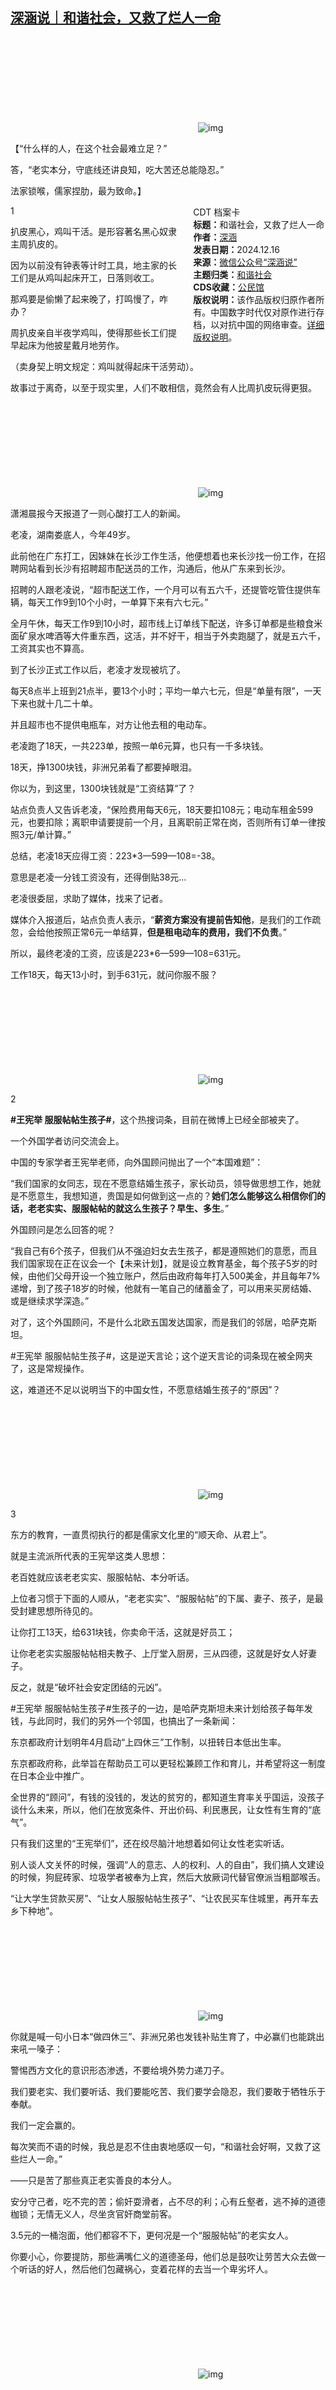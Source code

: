 <!--1734359130000-->
[深涵说｜和谐社会，又救了烂人一命](https://chinadigitaltimes.net/chinese/714051.html)
------

<p><img decoding="async" src="data:image/svg+xml,%3Csvg%20xmlns='http://www.w3.org/2000/svg'%20viewBox='0%200%200%200'%3E%3C/svg%3E" alt="img" data-lazy-src="https://chinadigitaltimes.net/chinese/files/2024/12/post-714051-676037726a679."><noscript><img decoding="async" src="https://chinadigitaltimes.net/chinese/files/2024/12/post-714051-676037726a679." alt="img"></noscript></p><p>【“什么样的人，在这个社会最难立足？”</p><p>答，“老实本分，守底线还讲良知，吃大苦还总能隐忍。”</p><p>法家锁喉，儒家捏肋，最为致命。】</p><div style="width:42%;float:right;padding-left:20px;"><div class="su-spoiler su-spoiler-style-fancy su-spoiler-icon-chevron-circle" data-scroll-offset="0" data-anchor-in-url="no"><div class="su-spoiler-title" tabindex="0" role="button"><span class="su-spoiler-icon"></span>CDT 档案卡</div><div class="su-spoiler-content su-u-clearfix su-u-trim"><strong>标题：</strong>和谐社会，又救了烂人一命<br><strong>作者：</strong><a href="https://chinadigitaltimes.net/space/深涵说" target="_blank">深涵</a><br><strong>发表日期：</strong>2024.12.16<br><strong>来源：</strong><a href="https://web.archive.org/web/https://mp.weixin.qq.com/s/Y0nDYNYm4OJQsYB5EjltkA" target="_blank">微信公众号“深涵说”</a><br><strong>主题归类：</strong><a href="https://chinadigitaltimes.net/space/和谐社会" target="_blank">和谐社会</a><br><strong>CDS收藏：</strong><a href="https://chinadigitaltimes.net/space/%E5%85%AC%E6%B0%91%E9%A6%86" target="_blank" rel="noopener">公民馆</a><br><strong>版权说明：</strong>该作品版权归原作者所有。中国数字时代仅对原作进行存档，以对抗中国的网络审查。<a href="https://chinadigitaltimes.net/chinese/copyright">详细版权说明</a>。</div></div></div><p>1</p><p>扒皮黑心，鸡叫干活。是形容著名黑心奴隶主周扒皮的。</p><p>因为以前没有钟表等计时工具，地主家的长工们是从鸡叫起床开工，日落则收工。</p><p>那鸡要是偷懒了起来晚了，打鸣慢了，咋办？</p><p>周扒皮亲自半夜学鸡叫，使得那些长工们提早起床为他披星戴月地劳作。</p><p>（卖身契上明文规定：鸡叫就得起床干活劳动）。</p><p>故事过于离奇，以至于现实里，人们不敢相信，竟然会有人比周扒皮玩得更狠。</p><p><img decoding="async" src="data:image/svg+xml,%3Csvg%20xmlns='http://www.w3.org/2000/svg'%20viewBox='0%200%200%200'%3E%3C/svg%3E" alt="img" data-lazy-src="https://chinadigitaltimes.net/chinese/files/2024/12/post-714051-676037729b579.png"><noscript><img decoding="async" src="https://chinadigitaltimes.net/chinese/files/2024/12/post-714051-676037729b579.png" alt="img"></noscript></p><p>潇湘晨报今天报道了一则心酸打工人的新闻。</p><p>老凌，湖南娄底人，今年49岁。</p><p>此前他在广东打工，因妹妹在长沙工作生活，他便想着也来长沙找一份工作，在招聘网站看到长沙有招聘超市配送员的工作，沟通后，他从广东来到长沙。</p><p>招聘的人跟老凌说，“超市配送工作，一个月可以有五六千，还提管吃管住提供车辆，每天工作9到10个小时，一单算下来有六七元。”</p><p>全月午休，每天工作9到10小时，超市线上订单线下配送，许多订单都是些粮食米面矿泉水啤酒等大件重东西，这活，并不好干，相当于外卖跑腿了，就是五六千，工资其实也不算高。</p><p>到了长沙正式工作以后，老凌才发现被坑了。</p><p>每天8点半上班到21点半，要13个小时；平均一单六七元，但是“单量有限”，一天下来也就十几二十单。</p><p>并且超市也不提供电瓶车，对方让他去租的电动车。</p><p>老凌跑了18天，一共223单，按照一单6元算，也只有一千多块钱。</p><p>18天，挣1300块钱，非洲兄弟看了都要掉眼泪。</p><p>你以为，到这里，1300块钱就是“工资结算”了？</p><p>站点负责人又告诉老凌，“保险费用每天6元，18天要扣108元；电动车租金599元，也要扣除；离职申请要提前一个月，且离职前正常在岗，否则所有订单一律按照3元/单计算。”</p><p>总结，老凌18天应得工资：223*3—599—108=-38。</p><p>意思是老凌一分钱工资没有，还得倒贴38元…</p><p>老凌很委屈，求助了媒体，找来了记者。</p><p>媒体介入报道后，站点负责人表示，“<strong>薪资方案没有提前告知他</strong>，是我们的工作疏忽，会给他按照正常6元一单结算，<strong>但是租电动车的费用，我们不负责</strong>。”</p><p>所以，最终老凌的工资，应该是223*6—599—108=631元。</p><p>工作18天，每天13小时，到手631元，就问你服不服？</p><p><img decoding="async" src="data:image/svg+xml,%3Csvg%20xmlns='http://www.w3.org/2000/svg'%20viewBox='0%200%200%200'%3E%3C/svg%3E" alt="img" data-lazy-src="https://chinadigitaltimes.net/chinese/files/2024/12/post-714051-67603772b629b.png"><noscript><img decoding="async" src="https://chinadigitaltimes.net/chinese/files/2024/12/post-714051-67603772b629b.png" alt="img"></noscript></p><p>2</p><p><strong>#王宪举 服服帖帖生孩子#</strong>，这个热搜词条，目前在微博上已经全部被夹了。</p><p>一个外国学者访问交流会上。</p><p>中国的专家学者王宪举老师，向外国顾问抛出了一个“本国难题”：</p><p>“我们国家的女同志，现在不愿意结婚生孩子，家长动员，领导做思想工作，她就是不愿意生，我想知道，贵国是如何做到这一点的？<strong>她们怎么能够这么相信你们的话，老老实实、服服帖帖的就这么生孩子？早生、多生</strong>。”</p><p>外国顾问是怎么回答的呢？</p><p>“我自己有6个孩子，但我们从不强迫妇女去生孩子，都是遵照她们的意愿，而且我们国家现在正在议会一个【未来计划】，就是设立教育基金，每个孩子5岁的时候，由他们父母开设一个独立账户，然后由政府每年打入500美金，并且每年7%递增，到了孩子18岁的时候，他就有一笔自己的储蓄金了，可以用来买房结婚、或是继续求学深造。”</p><p>对了，这个外国顾问，不是什么北欧五国发达国家，而是我们的邻居，哈萨克斯坦。</p><p>#王宪举 服服帖帖生孩子#，这是逆天言论；这个逆天言论的词条现在被全网夹了，这是常规操作。</p><p>这，难道还不足以说明当下的中国女性，不愿意结婚生孩子的“原因”？</p><p><img decoding="async" src="data:image/svg+xml,%3Csvg%20xmlns='http://www.w3.org/2000/svg'%20viewBox='0%200%200%200'%3E%3C/svg%3E" alt="img" data-lazy-src="https://chinadigitaltimes.net/chinese/files/2024/12/post-714051-6760377373488.png"><noscript><img decoding="async" src="https://chinadigitaltimes.net/chinese/files/2024/12/post-714051-6760377373488.png" alt="img"></noscript></p><p>3</p><p>东方的教育，一直贯彻执行的都是儒家文化里的“顺天命、从君上”。</p><p>就是主流派所代表的王宪举这类人思想：</p><p>老百姓就应该老老实实、服服帖帖、本分听话。</p><p>上位者习惯于下面的人顺从，“老老实实”、“服服帖帖”的下属、妻子、孩子，是最受封建思想所待见的。</p><p>让你打工13天，给631块钱，你卖命干活，这就是好员工；</p><p>让你老老实实服服帖帖相夫教子、上厅堂入厨房，三从四德，这就是好女人好妻子。</p><p>反之，就是“破坏社会安定团结的元凶”。</p><p>#王宪举 服服帖帖生孩子#生孩子的一边，是哈萨克斯坦未来计划给孩子每年发钱，与此同时，我们的另外一个邻国，也搞出了一条新闻：</p><p>东京都政府计划明年4月启动“上四休三”工作制，以扭转日本低出生率。</p><p>东京都政府称，此举旨在帮助员工可以更轻松兼顾工作和育儿，并希望将这一制度在日本企业中推广。</p><p>全世界的“顾问”，有钱的没钱的，发达的贫穷的，都知道生育率关乎国运，没孩子谈什么未来，所以，他们在放宽条件、开出价码、利民惠民，让女性有生育的“底气”。</p><p>只有我们这里的“王宪举们”，还在绞尽脑汁地想着如何让女性老实听话。</p><p>别人谈人文关怀的时候，强调“人的意志、人的权利、人的自由”，我们搞人文建设的时候，狗屁砖家、垃圾学者被奉为上宾，然后大放厥词代替官僚派当粗鄙喉舌。</p><p>“让大学生贷款买房”、“让女人服服帖帖生孩子”、“让农民买车住城里，再开车去乡下种地”。</p><p><img decoding="async" src="data:image/svg+xml,%3Csvg%20xmlns='http://www.w3.org/2000/svg'%20viewBox='0%200%200%200'%3E%3C/svg%3E" alt="img" data-lazy-src="https://chinadigitaltimes.net/chinese/files/2024/12/post-714051-676037739b965."><noscript><img decoding="async" src="https://chinadigitaltimes.net/chinese/files/2024/12/post-714051-676037739b965." alt="img"></noscript></p><p>你就是喊一句小日本“做四休三”、非洲兄弟也发钱补贴生育了，中必赢们也能跳出来吼一嗓子：</p><p>警惕西方文化的意识形态渗透，不要给境外势力递刀子。</p><p>我们要老实、我们要听话、我们要能吃苦、我们要学会隐忍，我们要敢于牺牲乐于奉献。</p><p>我们一定会赢的。</p><p>每次笑而不语的时候，我总是忍不住由衷地感叹一句，“和谐社会好啊，又救了这些烂人一命。”</p><p>——只是苦了那些真正老实善良的本分人。</p><p>安分守己者，吃不完的苦；偷奸耍滑者，占不尽的利；心有丘壑者，逃不掉的道德枷锁；无情无义人，尽坐贪官奸商堂前客。</p><p>3.5元的一桶泡面，他们都容不下，更何况是一个“服服帖帖”的老实女人。</p><p>你要小心，你要提防，那些满嘴仁义的道德圣母，他们总是鼓吹让劳苦大众去做一个听话的好人，然后他们包藏祸心，变着花样的去当一个卑劣坏人。</p><p><img decoding="async" src="data:image/svg+xml,%3Csvg%20xmlns='http://www.w3.org/2000/svg'%20viewBox='0%200%200%200'%3E%3C/svg%3E" alt="img" data-lazy-src="https://chinadigitaltimes.net/chinese/files/2024/12/post-714051-67603773b76a2."><noscript><img decoding="async" src="https://chinadigitaltimes.net/chinese/files/2024/12/post-714051-67603773b76a2." alt="img"></noscript></p><div class="addtoany_share_save_container addtoany_content addtoany_content_bottom"><div class="a2a_kit a2a_kit_size_32 addtoany_list" data-a2a-url="https://chinadigitaltimes.net/chinese/714051.html" data-a2a-title="深涵说｜和谐社会，又救了烂人一命"><a class="a2a_button_facebook" href="https://www.addtoany.com/add_to/facebook?linkurl=https%3A%2F%2Fchinadigitaltimes.net%2Fchinese%2F714051.html&amp;linkname=%E6%B7%B1%E6%B6%B5%E8%AF%B4%EF%BD%9C%E5%92%8C%E8%B0%90%E7%A4%BE%E4%BC%9A%EF%BC%8C%E5%8F%88%E6%95%91%E4%BA%86%E7%83%82%E4%BA%BA%E4%B8%80%E5%91%BD" title="Facebook" rel="nofollow noopener" target="_blank"></a><a class="a2a_button_twitter" href="https://www.addtoany.com/add_to/twitter?linkurl=https%3A%2F%2Fchinadigitaltimes.net%2Fchinese%2F714051.html&amp;linkname=%E6%B7%B1%E6%B6%B5%E8%AF%B4%EF%BD%9C%E5%92%8C%E8%B0%90%E7%A4%BE%E4%BC%9A%EF%BC%8C%E5%8F%88%E6%95%91%E4%BA%86%E7%83%82%E4%BA%BA%E4%B8%80%E5%91%BD" title="Twitter" rel="nofollow noopener" target="_blank"></a><a class="a2a_button_telegram" href="https://www.addtoany.com/add_to/telegram?linkurl=https%3A%2F%2Fchinadigitaltimes.net%2Fchinese%2F714051.html&amp;linkname=%E6%B7%B1%E6%B6%B5%E8%AF%B4%EF%BD%9C%E5%92%8C%E8%B0%90%E7%A4%BE%E4%BC%9A%EF%BC%8C%E5%8F%88%E6%95%91%E4%BA%86%E7%83%82%E4%BA%BA%E4%B8%80%E5%91%BD" title="Telegram" rel="nofollow noopener" target="_blank"></a><a class="a2a_button_reddit" href="https://www.addtoany.com/add_to/reddit?linkurl=https%3A%2F%2Fchinadigitaltimes.net%2Fchinese%2F714051.html&amp;linkname=%E6%B7%B1%E6%B6%B5%E8%AF%B4%EF%BD%9C%E5%92%8C%E8%B0%90%E7%A4%BE%E4%BC%9A%EF%BC%8C%E5%8F%88%E6%95%91%E4%BA%86%E7%83%82%E4%BA%BA%E4%B8%80%E5%91%BD" title="Reddit" rel="nofollow noopener" target="_blank"></a><a class="a2a_button_whatsapp" href="https://www.addtoany.com/add_to/whatsapp?linkurl=https%3A%2F%2Fchinadigitaltimes.net%2Fchinese%2F714051.html&amp;linkname=%E6%B7%B1%E6%B6%B5%E8%AF%B4%EF%BD%9C%E5%92%8C%E8%B0%90%E7%A4%BE%E4%BC%9A%EF%BC%8C%E5%8F%88%E6%95%91%E4%BA%86%E7%83%82%E4%BA%BA%E4%B8%80%E5%91%BD" title="WhatsApp" rel="nofollow noopener" target="_blank"></a><a class="a2a_button_email" href="https://www.addtoany.com/add_to/email?linkurl=https%3A%2F%2Fchinadigitaltimes.net%2Fchinese%2F714051.html&amp;linkname=%E6%B7%B1%E6%B6%B5%E8%AF%B4%EF%BD%9C%E5%92%8C%E8%B0%90%E7%A4%BE%E4%BC%9A%EF%BC%8C%E5%8F%88%E6%95%91%E4%BA%86%E7%83%82%E4%BA%BA%E4%B8%80%E5%91%BD" title="Email" rel="nofollow noopener" target="_blank"></a><a class="a2a_button_copy_link" href="https://www.addtoany.com/add_to/copy_link?linkurl=https%3A%2F%2Fchinadigitaltimes.net%2Fchinese%2F714051.html&amp;linkname=%E6%B7%B1%E6%B6%B5%E8%AF%B4%EF%BD%9C%E5%92%8C%E8%B0%90%E7%A4%BE%E4%BC%9A%EF%BC%8C%E5%8F%88%E6%95%91%E4%BA%86%E7%83%82%E4%BA%BA%E4%B8%80%E5%91%BD" title="Copy Link" rel="nofollow noopener" target="_blank"></a><a class="a2a_dd addtoany_share_save addtoany_share" href="https://www.addtoany.com/share"></a></div></div>
